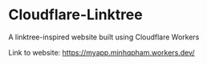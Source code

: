 # Cloudflare-Linktree
A linktree-inspired website built using Cloudflare Workers

Link to website: https://myapp.minhqpham.workers.dev/
